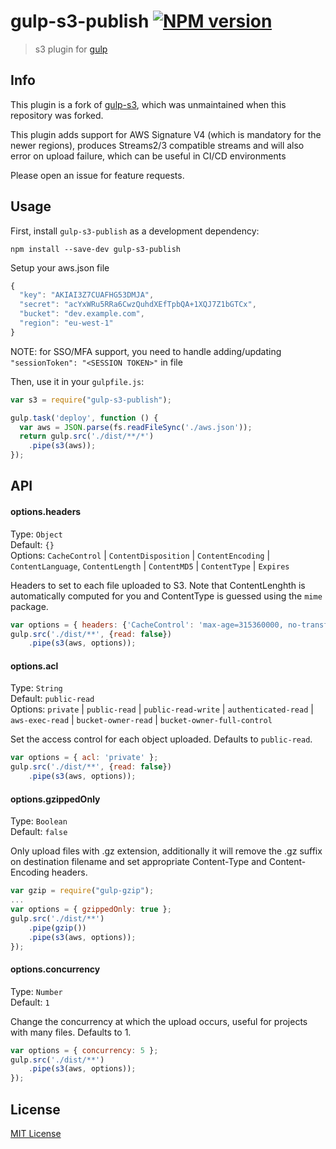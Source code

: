 # gulp-s3-publish [![NPM version][npm-image]][npm-url]

> s3 plugin for [gulp](https://github.com/gulpjs/gulp)

## Info
This plugin is a fork of [gulp-s3](https://github.com/nkostelnik/gulp-s3), which was unmaintained when this repository was forked.

This plugin adds support for AWS Signature V4 (which is mandatory for the newer regions), produces Streams2/3 compatible streams and will also error on upload failure, which can be useful in CI/CD environments

Please open an issue for feature requests.

## Usage

First, install `gulp-s3-publish` as a development dependency:

```shell
npm install --save-dev gulp-s3-publish
```

Setup your aws.json file
```javascript
{
  "key": "AKIAI3Z7CUAFHG53DMJA",
  "secret": "acYxWRu5RRa6CwzQuhdXEfTpbQA+1XQJ7Z1bGTCx",
  "bucket": "dev.example.com",
  "region": "eu-west-1"
}
```
NOTE: for SSO/MFA support, you need to handle adding/updating `"sessionToken": "<SESSION TOKEN>"` in file

Then, use it in your `gulpfile.js`:
```javascript
var s3 = require("gulp-s3-publish");

gulp.task('deploy', function () {
  var aws = JSON.parse(fs.readFileSync('./aws.json'));
  return gulp.src('./dist/**/*')
    .pipe(s3(aws));
});
```

## API


#### options.headers

Type: `Object`  
Default: `{}`  
Options: `CacheControl` | `ContentDisposition` | `ContentEncoding` | `ContentLanguage`, `ContentLength` | `ContentMD5` | `ContentType` | `Expires`

Headers to set to each file uploaded to S3. Note that ContentLenghth is automatically computed for you and ContentType is guessed using the `mime` package.

```javascript
var options = { headers: {'CacheControl': 'max-age=315360000, no-transform, public'} };
gulp.src('./dist/**', {read: false})
    .pipe(s3(aws, options));
```

#### options.acl

Type: `String`  
Default: `public-read`  
Options: `private` | `public-read` | `public-read-write` | `authenticated-read` | `aws-exec-read` | `bucket-owner-read` | `bucket-owner-full-control`

Set the access control for each object uploaded. Defaults to `public-read`.

```javascript
var options = { acl: 'private' };
gulp.src('./dist/**', {read: false})
    .pipe(s3(aws, options));
```

#### options.gzippedOnly

Type: `Boolean`  
Default: `false`

Only upload files with .gz extension, additionally it will remove the .gz suffix on destination filename and set appropriate Content-Type and Content-Encoding headers.

```javascript
var gzip = require("gulp-gzip");
...
var options = { gzippedOnly: true };
gulp.src('./dist/**')
    .pipe(gzip())
    .pipe(s3(aws, options));
});
```

#### options.concurrency

Type: `Number`  
Default: `1`

Change the concurrency at which the upload occurs, useful for projects with many files. Defaults to 1.

```javascript
var options = { concurrency: 5 };
gulp.src('./dist/**')
    .pipe(s3(aws, options));
});
```

## License

[MIT License](http://en.wikipedia.org/wiki/MIT_License)

[npm-url]: https://npmjs.org/package/gulp-s3-publish
[npm-image]: https://badge.fury.io/js/gulp-s3-publish.png
